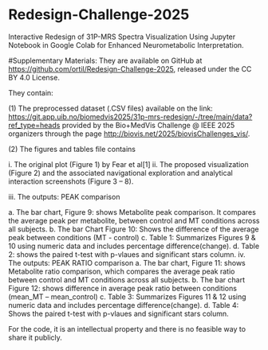 # Redesign-Challenge-2025
Interactive Redesign of 31P-MRS Spectra Visualization Using Jupyter Notebook in Google Colab for Enhanced Neurometabolic Interpretation. 

#Supplementary Materials:
They  are available on GitHub at https://github.com/ortil/Redesign-Challenge-2025, released under the CC BY 4.0 License. 

They contain:

(1) The preprocessed dataset (.CSV files) available on the link:  https://git.app.uib.no/biomedvis2025/31p-mrs-redesign/-/tree/main/data?ref_type=heads  provided by the Bio+MedVis Challenge @ IEEE 2025 organizers through  the page http://biovis.net/2025/biovisChallenges_vis/.

(2) The figures and tables file contains

i.	The original plot (Figure 1) by Fear et al[1]
ii.	The proposed visualization (Figure 2) and the associated navigational exploration and analytical interaction screenshots (Figure 3 – 8).

iii.	The outputs: PEAK comparison 

a.	The bar chart, Figure 9: shows Metabolite peak comparison. It compares the average peak per metabolite, between control and MT conditions across all subjects.
b.	The bar Chart Figure 10: Shows the difference of the average peak between conditions (MT - control)
c.	Table 1:  Summarizes Figures 9 & 10 using numeric data and includes percentage difference(change).
d.	Table 2: shows the paired t-test with p-vlaues and significant stars column.
iv.	The outputs: PEAK RATIO comparison 
a.	The bar chart, Figure 11: shows Metabolite ratio comparison, which compares the average peak ratio between control and MT conditions across all subjects.
b.	The bar chart Figure 12: shows difference in average peak ratio between conditions (mean_MT – mean_control)
c.	Table 3: Summarizes Figures 11 & 12 using numeric data and includes percentage difference(change).
d.	Table 4: Shows the paired t-test with p-vlaues and significant stars column.

For the code, it is an intellectual property and there is no feasible way to share it publicly.
